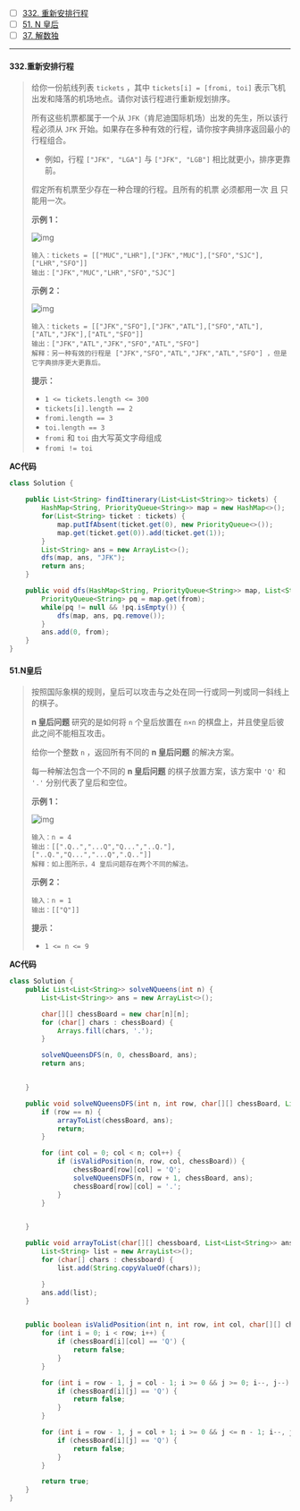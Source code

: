 - [ ] [332. 重新安排行程](https://leetcode.cn/problems/reconstruct-itinerary/)
- [ ] [51. N 皇后](https://leetcode.cn/problems/n-queens/)
- [ ] [37. 解数独](https://leetcode.cn/problems/sudoku-solver/)

----

#### 332.重新安排行程

>给你一份航线列表 `tickets` ，其中 `tickets[i] = [fromi, toi]` 表示飞机出发和降落的机场地点。请你对该行程进行重新规划排序。
>
>所有这些机票都属于一个从 `JFK`（肯尼迪国际机场）出发的先生，所以该行程必须从 `JFK` 开始。如果存在多种有效的行程，请你按字典排序返回最小的行程组合。
>
>- 例如，行程 `["JFK", "LGA"]` 与 `["JFK", "LGB"]` 相比就更小，排序更靠前。
>
>假定所有机票至少存在一种合理的行程。且所有的机票 必须都用一次 且 只能用一次。
>
>**示例 1：**
>
>![img](https://assets.leetcode.com/uploads/2021/03/14/itinerary1-graph.jpg)
>
>```
>输入：tickets = [["MUC","LHR"],["JFK","MUC"],["SFO","SJC"],["LHR","SFO"]]
>输出：["JFK","MUC","LHR","SFO","SJC"]
>```
>
>**示例 2：**
>
>![img](https://assets.leetcode.com/uploads/2021/03/14/itinerary2-graph.jpg)
>
>```
>输入：tickets = [["JFK","SFO"],["JFK","ATL"],["SFO","ATL"],["ATL","JFK"],["ATL","SFO"]]
>输出：["JFK","ATL","JFK","SFO","ATL","SFO"]
>解释：另一种有效的行程是 ["JFK","SFO","ATL","JFK","ATL","SFO"] ，但是它字典排序更大更靠后。 
>```
>
>**提示：**
>
>- `1 <= tickets.length <= 300`
>- `tickets[i].length == 2`
>- `fromi.length == 3`
>- `toi.length == 3`
>- `fromi` 和 `toi` 由大写英文字母组成
>- `fromi != toi`

**AC代码**

```java
class Solution {

    public List<String> findItinerary(List<List<String>> tickets) {
        HashMap<String, PriorityQueue<String>> map = new HashMap<>();
        for(List<String> ticket : tickets) {
            map.putIfAbsent(ticket.get(0), new PriorityQueue<>());
            map.get(ticket.get(0)).add(ticket.get(1));
        }
        List<String> ans = new ArrayList<>();
        dfs(map, ans, "JFK");
        return ans;
    }

    public void dfs(HashMap<String, PriorityQueue<String>> map, List<String> ans, String from) {
        PriorityQueue<String> pq = map.get(from);
        while(pq != null && !pq.isEmpty()) {
            dfs(map, ans, pq.remove());
        }
        ans.add(0, from);
    }
}
```



#### 51.N皇后

>按照国际象棋的规则，皇后可以攻击与之处在同一行或同一列或同一斜线上的棋子。
>
>**n 皇后问题** 研究的是如何将 `n` 个皇后放置在 `n×n` 的棋盘上，并且使皇后彼此之间不能相互攻击。
>
>给你一个整数 `n` ，返回所有不同的 **n 皇后问题** 的解决方案。
>
>每一种解法包含一个不同的 **n 皇后问题** 的棋子放置方案，该方案中 `'Q'` 和 `'.'` 分别代表了皇后和空位。
>
>**示例 1：**
>
>![img](https://assets.leetcode.com/uploads/2020/11/13/queens.jpg)
>
>```
>输入：n = 4
>输出：[[".Q..","...Q","Q...","..Q."],["..Q.","Q...","...Q",".Q.."]]
>解释：如上图所示，4 皇后问题存在两个不同的解法。
>```
>
>**示例 2：**
>
>```
>输入：n = 1
>输出：[["Q"]] 
>```
>
>**提示：**
>
>- `1 <= n <= 9`

**AC代码**

```java
class Solution {
    public List<List<String>> solveNQueens(int n) {
        List<List<String>> ans = new ArrayList<>();

        char[][] chessBoard = new char[n][n];
        for (char[] chars : chessBoard) {
            Arrays.fill(chars, '.');
        }

        solveNQueensDFS(n, 0, chessBoard, ans);
        return ans;


    }

    public void solveNQueensDFS(int n, int row, char[][] chessBoard, List<List<String>> ans) {
        if (row == n) {
            arrayToList(chessBoard, ans);
            return;
        }

        for (int col = 0; col < n; col++) {
            if (isValidPosition(n, row, col, chessBoard)) {
                chessBoard[row][col] = 'Q';
                solveNQueensDFS(n, row + 1, chessBoard, ans);
                chessBoard[row][col] = '.';
            }
        }


    }

    public void arrayToList(char[][] chessboard, List<List<String>> ans) {
        List<String> list = new ArrayList<>();
        for (char[] chars : chessboard) {
            list.add(String.copyValueOf(chars));

        }
        ans.add(list);
    }


    public boolean isValidPosition(int n, int row, int col, char[][] chessBoard) {
        for (int i = 0; i < row; i++) {
            if (chessBoard[i][col] == 'Q') {
                return false;
            }
        }

        for (int i = row - 1, j = col - 1; i >= 0 && j >= 0; i--, j--) {
            if (chessBoard[i][j] == 'Q') {
                return false;
            }
        }

        for (int i = row - 1, j = col + 1; i >= 0 && j <= n - 1; i--, j++) {
            if (chessBoard[i][j] == 'Q') {
                return false;
            }
        }

        return true;
    }
}
```

